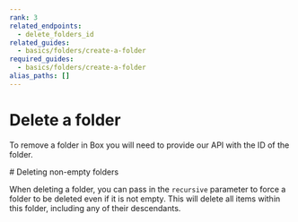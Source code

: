 ```yaml
---
rank: 3
related_endpoints:
  - delete_folders_id
related_guides:
  - basics/folders/create-a-folder
required_guides:
  - basics/folders/create-a-folder
alias_paths: []
---
```


# Delete a folder

To remove a folder in Box you will need to provide our API with the ID of the folder.

<Samples id='delete_folders_id' />

<Message>
  # Deleting non-empty folders
  
  When deleting a folder, you can pass in the `recursive` parameter to
  force a folder to be deleted even if it is not empty. This will delete all
  items within this folder, including any of their descendants.
</Message>

